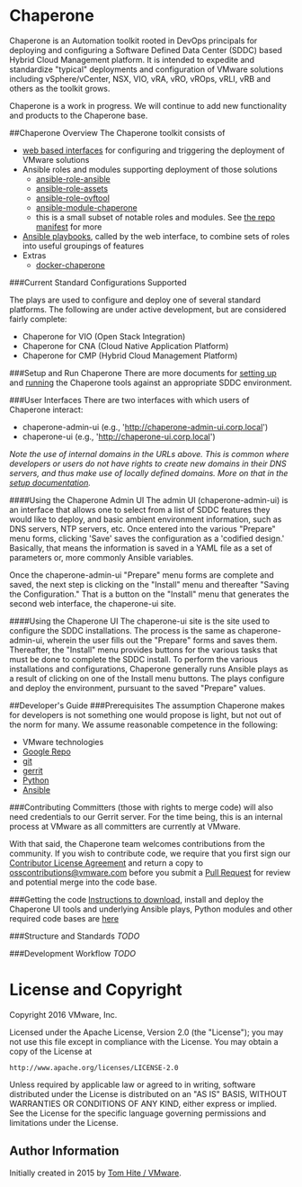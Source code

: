 Chaperone
=========
Chaperone is an Automation toolkit rooted in DevOps principals for deploying
and configuring a Software Defined Data Center (SDDC) based Hybrid Cloud
Management platform. It is intended to expedite and standardize  "typical"
deployments and configuration of VMware solutions including vSphere/vCenter,
NSX, VIO, vRA, vRO, vROps, vRLI, vRB and others as the toolkit grows.

Chaperone is a work in progress.  We will continue to
add new functionality and products to the Chaperone base.


##Chaperone Overview
The Chaperone toolkit consists of
- [web based interfaces](https://github.com/vmware/chaperone-ui) for configuring and triggering the deployment of VMware solutions
- Ansible roles and modules supporting deployment of those solutions
  - [ansible-role-ansible](https://github.com/vmware/ansible-role-ansible)
  - [ansible-role-assets](https://github.com/vmware/ansible-role-assets)
  - [ansible-role-ovftool](https://github.com/vmware/ansible-role-ovftool)
  - [ansible-module-chaperone](https://github.com/vmware/ansible-module-chaperone)
  - this is a small subset of notable roles and modules.  See [the repo manifest](vmwareorg.xml) for more
- [Ansible playbooks](https://github.com/vmware/ansible-playbooks-chaperone), called by the web interface, to combine sets of roles into useful groupings of features
- Extras
  - [docker-chaperone](https://github.com/vmware/docker-chaperone)

###Current Standard Configurations Supported

The plays are used to configure and deploy one of several standard platforms.
The following are under active development, but are considered fairly complete:

- Chaperone for VIO (Open Stack Integration)
- Chaperone for CNA (Cloud Native Application Platform)
- Chaperone for CMP (Hybrid Cloud Management Platform)

###Setup and Run Chaperone
There are more documents for [setting up](docs/setup.md) and [running](docs/run.md) the Chaperone tools against an appropriate SDDC environment.

###User Interfaces
There are two interfaces with which users of Chaperone
interact:

- chaperone-admin-ui (e.g., 'http://chaperone-admin-ui.corp.local')
- chaperone-ui (e.g., 'http://chaperone-ui.corp.local')

*Note the use of internal domains in the URLs above. This is common where
developers or users do not have rights to create new domains in their DNS
servers, and thus make use of locally defined domains. More on that in the
[setup documentation](docs/setup.md).*

####Using the Chaperone Admin UI
The admin UI (chaperone-admin-ui) is an interface that allows one to
select from a list of SDDC features they would like to deploy, and basic
ambient environment information, such as DNS servers, NTP servers, etc. Once
entered into the various "Prepare" menu forms, clicking 'Save' saves the
configuration as a 'codified design.' Basically, that means the information
is saved in a YAML file as a set of parameters or, more commonly Ansible
variables.

Once the chaperone-admin-ui "Prepare" menu forms are complete and saved, the
next step is clicking on the "Install" menu and thereafter "Saving the Configuration."
That is a button on the "Install" menu that generates the second web interface,
the chaperone-ui site.

####Using the Chaperone UI
The chaperone-ui site is the site used to configure the SDDC installations.
The process is the same as chaperone-admin-ui, wherein the user fills out the
"Prepare" forms and saves them. Thereafter, the "Install" menu provides buttons for
the various tasks that must be done to complete the SDDC install. To perform
the various installations and configurations, Chaperone generally runs Ansible
plays as a result of clicking on one of the Install menu buttons. The plays
configure and deploy the environment, pursuant to the saved "Prepare" values.

##Developer's Guide
###Prerequisites
The assumption Chaperone makes for developers is not something one would propose is
light, but not out of the norm for many. We assume reasonable competence in the
following:

-  VMware technologies
-  [Google Repo](https://code.google.com/p/git-repo/)
-  [git](https://git-scm.com/)
-  [gerrit](https://gerrit-review.googlesource.com/Documentation/install-quick.html)
-  [Python](https://www.python.org)
-  [Ansible](http://www.ansible.com)

###Contributing
Committers (those with rights to merge code) will also need credentials to our Gerrit
server. For the time being, this is an internal process at VMware as all committers
are currently at VMware.

With that said, the Chaperone team welcomes contributions from the community.
If you wish to contribute code, we require that you first sign our
[Contributor License Agreement](https://vmware.github.io/photon/assets/files/vmware_cla.pdf)
and return a copy to [osscontributions@vmware.com](mailto:osscontributions@vmware.com)
before you submit a [Pull Request](https://help.github.com/articles/creating-a-pull-request)
for review and potential merge into the code base.

###Getting the code
[Instructions to download](docs/setup.md), install and deploy the Chaperone UI
tools and underlying Ansible plays, Python modules and other required code
bases are [here](docs/setup.md)

###Structure and Standards
*TODO*

###Development Workflow
*TODO*

# License and Copyright

Copyright 2016 VMware, Inc.

Licensed under the Apache License, Version 2.0 (the "License");
you may not use this file except in compliance with the License.
You may obtain a copy of the License at

    http://www.apache.org/licenses/LICENSE-2.0

Unless required by applicable law or agreed to in writing, software
distributed under the License is distributed on an "AS IS" BASIS,
WITHOUT WARRANTIES OR CONDITIONS OF ANY KIND, either express or implied.
See the License for the specific language governing permissions and
limitations under the License.


## Author Information

Initially created in 2015 by [Tom Hite / VMware](http://www.vmware.com/).

